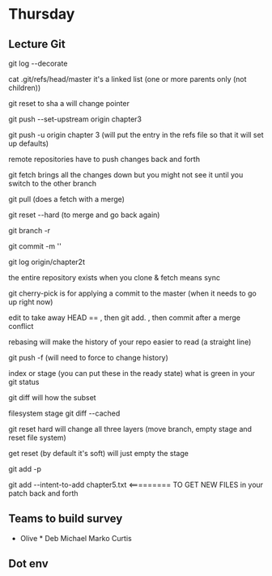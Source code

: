 # Thursday

## Lecture Git

git log --decorate

cat .git/refs/head/master it's a linked list (one or more parents only (not children))

git reset to sha a will change pointer

git push --set-upstream origin chapter3

git push -u origin chapter 3 (will put the entry in the refs file so that it will set up defaults)

remote repositories have to push changes back and forth

git fetch brings all the changes down but you might not see it until you switch to the other branch

git pull (does a fetch with a merge)

git reset --hard (to merge and go back again)

git branch -r

git commit -m ''

git log origin/chapter2t

the entire repository exists when you clone & fetch means sync

git cherry-pick is for applying a commit to the master (when it needs to go up right now)

edit to take away HEAD == , then git add. , then commit after a merge conflict

rebasing will make the history of your repo easier to read (a straight line)

git push -f (will need to force to change history)

index or stage (you can put these in the ready state) what is green in your git status

git diff will how the subset

filesystem
stage
git diff --cached

git reset hard will change all three layers (move branch, empty stage and reset file system)

get reset (by default it's soft) will just empty the stage

git add -p

git add  --intent-to-add chapter5.txt  <========= TO GET NEW FILES in your patch back and forth

## Teams to build survey
* Olive *
Deb
Michael
Marko
Curtis

## Dot env
